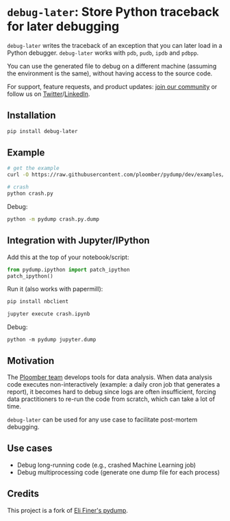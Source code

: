 <!-- #region -->
# `debug-later`: Store Python traceback for later debugging

`debug-later` writes the traceback of an exception that you can later load in
a Python debugger. `debug-later` works with `pdb`, `pudb`, `ipdb` and `pdbpp`.

You can use the generated file to debug on a different machine (assuming the
environment is the same), without having access to the source code.

For support, feature requests, and product updates: [join our community](https://ploomber.io/community) or follow us on [Twitter](https://twitter.com/ploomber)/[LinkedIn](https://www.linkedin.com/company/ploomber/).

## Installation

```sh
pip install debug-later
```
<!-- #endregion -->

## Example

```sh
# get the example
curl -O https://raw.githubusercontent.com/ploomber/pydump/dev/examples/crash.py

# crash
python crash.py
```

<!-- #region -->
Debug:

```sh
python -m pydump crash.py.dump
```
<!-- #endregion -->

<!-- #region -->
## Integration with Jupyter/IPython

Add this at the top of your notebook/script:

```python
from pydump.ipython import patch_ipython
patch_ipython()
```
<!-- #endregion -->

Run it (also works with papermill):

```sh
pip install nbclient

jupyter execute crash.ipynb
```

Debug:

```
python -m pydump jupyter.dump
```

## Motivation

The [Ploomber team](https://github.com/ploomber/ploomber) develops tools for
data analysis. When data analysis code executes non-interactively
(example: a daily cron job that generates a report), it becomes hard to debug
since logs are often insufficient, forcing data practitioners to re-run the
code from scratch, which can take a lot of time.

`debug-later` can be used for any use case to facilitate post-mortem debugging.

## Use cases

* Debug long-running code (e.g., crashed Machine Learning job)
* Debug multiprocessing code (generate one dump file for each process)

## Credits

This project is a fork of [Eli Finer's pydump](https://github.com/elifiner/pydump).
